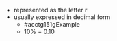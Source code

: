 - represented as the letter r
- usually expressed in decimal form
	- #acctg151gExample 
	- 10% = 0.10
